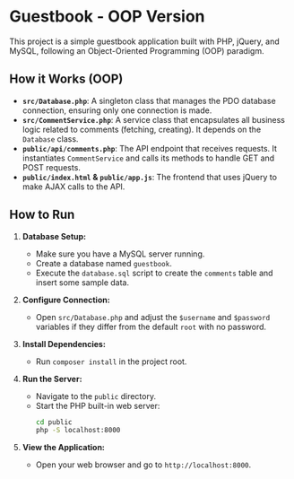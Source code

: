 # Guestbook - OOP Version

This project is a simple guestbook application built with PHP, jQuery, and MySQL, following an Object-Oriented Programming (OOP) paradigm.

## How it Works (OOP)

*   **`src/Database.php`**: A singleton class that manages the PDO database connection, ensuring only one connection is made.
*   **`src/CommentService.php`**: A service class that encapsulates all business logic related to comments (fetching, creating). It depends on the `Database` class.
*   **`public/api/comments.php`**: The API endpoint that receives requests. It instantiates `CommentService` and calls its methods to handle GET and POST requests.
*   **`public/index.html` & `public/app.js`**: The frontend that uses jQuery to make AJAX calls to the API.

## How to Run

1.  **Database Setup:**
    *   Make sure you have a MySQL server running.
    *   Create a database named `guestbook`.
    *   Execute the `database.sql` script to create the `comments` table and insert some sample data.

2.  **Configure Connection:**
    *   Open `src/Database.php` and adjust the `$username` and `$password` variables if they differ from the default `root` with no password.

3.  **Install Dependencies:**
    *   Run `composer install` in the project root.

4.  **Run the Server:**
    *   Navigate to the `public` directory.
    *   Start the PHP built-in web server:
        ```bash
        cd public
        php -S localhost:8000
        ```

5.  **View the Application:**
    *   Open your web browser and go to `http://localhost:8000`.
